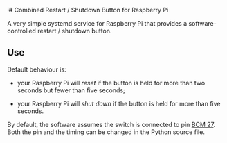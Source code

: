 i# Combined Restart / Shutdown Button for Raspberry Pi

A very simple systemd service for Raspberry Pi that provides a
software-controlled restart / shutdown button.

## Use

Default behaviour is:

* your Raspberry Pi will *reset* if the button is held for more than two
  seconds but fewer than five seconds;

* your Raspberry Pi will *shut down* if the button is held for more than five
  seconds.

By default, the software assumes the switch is connected to pin [BCM
27](https://pinout.xyz/pinout/pin13_gpio27#). Both the pin and the
timing can be changed in the Python source file.
